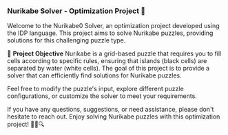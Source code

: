### Nurikabe Solver - Optimization Project 🧩

Welcome to the Nurikabe0 Solver, an optimization project developed using the IDP language. This project aims to solve Nurikabe puzzles, providing solutions for this challenging puzzle type.

🎯 **Project Objective**
Nurikabe is a grid-based puzzle that requires you to fill cells according to specific rules, ensuring that islands (black cells) are separated by water (white cells). The goal of this project is to provide a solver that can efficiently find solutions for Nurikabe puzzles.

Feel free to modify the puzzle's input, explore different puzzle configurations, or customize the solver to meet your requirements.

If you have any questions, suggestions, or need assistance, please don't hesitate to reach out. Enjoy solving Nurikabe puzzles with this optimization project! 🧩🤖🔍
